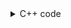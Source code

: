 <details><summary>C++ code</summary>

Runtime `35 ms` Beats `33.73%`.<br>
Memory `8.7 MB` Beats `44.4%`.

![](../../../../assets/438.png)

</details>
